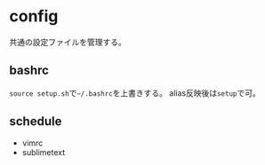 # config

共通の設定ファイルを管理する。

## bashrc

`source setup.sh`で`~/.bashrc`を上書きする。
alias反映後は`setup`で可。

## schedule
- vimrc
- sublimetext
